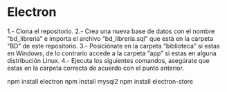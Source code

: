 # Electron

1.- Clona el repositorio.
2.- Crea una nueva base de datos con el nombre “bd_libreria” e importa el archivo “bd_libreria.sql” que está en la carpeta “BD” de este repositorio.
3.- Posiciónate en la carpeta “biblioteca” si estas en Windows, de lo contrario accede a la carpeta “app” si estas en alguna distribución Linux.
4.- Ejecuta los siguientes comandos, asegúrate que estas en la carpeta correcta de acuerdo con el punto anterior.

npm install electron
npm install mysql2
npm install electron-store
